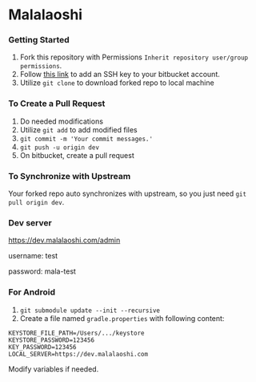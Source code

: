 # Malalaoshi

### Getting Started

1. Fork this repository with Permissions `Inherit repository user/group permissions`.
2. Follow [this link](https://confluence.atlassian.com/bitbucket/add-an-ssh-key-to-an-account-302811853.html) to add an SSH key to your bitbucket account.
3. Utilize `git clone` to download forked repo to local machine

### To Create a Pull Request

1. Do needed modifications
2. Utilize `git add` to add modified files
3. `git commit -m 'Your commit messages.'`
4. `git push -u origin dev`
5. On bitbucket, create a pull request

### To Synchronize with Upstream

Your forked repo auto synchronizes with upstream, so you just need `git pull origin dev`.

### Dev server

<https://dev.malalaoshi.com/admin>

username: test

password: mala-test

### For Android

1. `git submodule update --init --recursive`
2. Create a file named `gradle.properties` with following content:

```
KEYSTORE_FILE_PATH=/Users/.../keystore
KEYSTORE_PASSWORD=123456
KEY_PASSWORD=123456
LOCAL_SERVER=https://dev.malalaoshi.com
```
Modify variables if needed.

